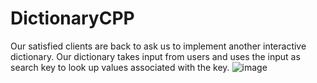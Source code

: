 # DictionaryCPP
Our satisfied clients are back to ask us to implement another interactive dictionary. Our dictionary takes input from users and uses the input as search key to look up values associated with the key. 
![image](https://github.com/jjestrada2/DictionaryCPP/assets/69777842/971dbb89-7188-4449-9978-4316c5fde9ac)

